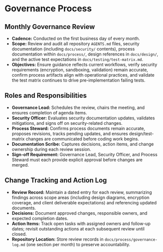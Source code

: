# Governance Process

## Monthly Governance Review
- **Cadence:** Conducted on the first business day of every month.
- **Scope:** Review and audit all repository `AGENTS.md` files, security documentation (including `docs/security/` contents), process documentation within `docs/process/`, design references in `docs/design/`, and the active test expectations in `docs/testing/test-matrix.md`.
- **Objectives:** Ensure guidance reflects current workflows, verify security requirements (encryption, sandboxing, validation) remain accurate, confirm process artifacts align with operational practices, and validate the test matrix continues to drive pre-implementation failing tests.

## Roles and Responsibilities
- **Governance Lead:** Schedules the review, chairs the meeting, and ensures completion of agenda items.
- **Security Officer:** Evaluates security documentation updates, validates mitigations, and signs off on security-related changes.
- **Process Steward:** Confirms process documents remain accurate, proposes revisions, tracks pending updates, and ensures design/test-matrix changes are communicated before coding work begins.
- **Documentation Scribe:** Captures decisions, action items, and change ownership during each review session.
- **Sign-off Requirement:** Governance Lead, Security Officer, and Process Steward must each provide explicit approval before changes are merged.

## Change Tracking and Action Log
- **Review Record:** Maintain a dated entry for each review, summarizing findings across scope areas (including design diagrams, encryption coverage, and client deliverable expectations) and referencing updated documents.
- **Decisions:** Document approved changes, responsible owners, and expected completion dates.
- **Action Items:** Track open tasks with assigned owners and follow-up dates; revisit outstanding actions at each subsequent review until closed.
- **Repository Location:** Store review records in `docs/process/governance-log.md` (one section per month) to preserve accountability.
